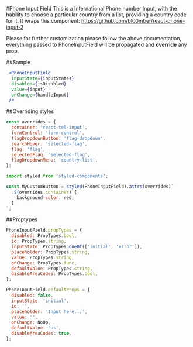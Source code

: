 #Phone Input Field
This is a International Phone number Input, with the hability to choose a particular
country from a list, providing a country code for it.
It wraps this component:
https://github.com/bl00mber/react-phone-input-2

Please for further customization please follow the above documentation,
everything passed to PhoneInputField will be propagated and **override** any prop.

##Sample
```jsx
 <PhoneInputField
  inputState={inputStates}
  disabled={isDisabled}
  value={input}
  onChange={handleInput}
 />
```
##Overriding styles
```jsx
const overrides = {
  container: 'react-tel-input',
  formControl: 'form-control',
  flagDropdownButton: 'flag-dropdown',
  searchHover: 'selected-flag',
  flag: 'flag',
  selectedFlag: 'selected-flag',
  flagDropdownMenu: 'country-list',
};

import styled from 'styled-components';

const MyCustomButton = styled(PhoneInputField).attrs(overrides)`
  .${overrides.container) {
    background-color: red;
  }
`;  
```

##Proptypes
```jsx
PhoneInputField.propTypes = {
  disabled: PropTypes.bool,
  id: PropTypes.string,
  inputState: PropTypes.oneOf(['initial', 'error']),
  placeholder: PropTypes.string,
  value: PropTypes.string,
  onChange: PropTypes.func,
  defaultValue: PropTypes.string,
  disableAreaCodes: PropTypes.bool,
};

PhoneInputField.defaultProps = {
  disabled: false,
  inputState: 'initial',
  id: '',
  placeholder: 'Input here...',
  value: '',
  onChange: NoOp,
  defaultValue: 'us',
  disableAreaCodes: true,
};

```
